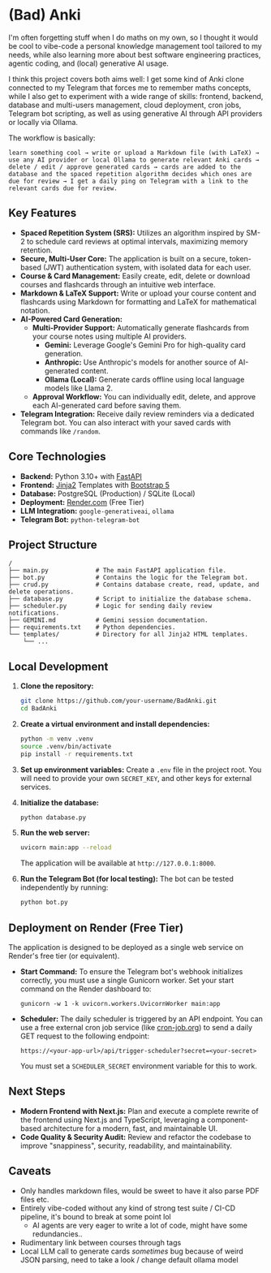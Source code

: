 # (Bad) Anki

I'm often forgetting stuff when I do maths on my own, so I thought it would be cool to vibe-code a personal knowledge management tool tailored to my needs, while also learning more about best software engineering practices, agentic coding, and (local) generative AI usage.

I think this project covers both aims well: I get some kind of Anki clone connected to my Telegram that forces me to remember maths concepts, while I also get to experiment with a wide range of skills: frontend, backend, database and multi-users management, cloud deployment, cron jobs, Telegram bot scripting, as well as using generative AI through API providers or locally via Ollama.

The workflow is basically: 
```
learn something cool → write or upload a Markdown file (with LaTeX) → use any AI provider or local Ollama to generate relevant Anki cards → delete / edit / approve generated cards → cards are added to the database and the spaced repetition algorithm decides which ones are due for review → I get a daily ping on Telegram with a link to the relevant cards due for review.
```

## Key Features

*   **Spaced Repetition System (SRS):** Utilizes an algorithm inspired by SM-2 to schedule card reviews at optimal intervals, maximizing memory retention.
*   **Secure, Multi-User Core:** The application is built on a secure, token-based (JWT) authentication system, with isolated data for each user.
*   **Course & Card Management:** Easily create, edit, delete or download courses and flashcards through an intuitive web interface.
*   **Markdown & LaTeX Support:** Write or upload your course content and flashcards using Markdown for formatting and LaTeX for mathematical notation.
*   **AI-Powered Card Generation:**
    *   **Multi-Provider Support:** Automatically generate flashcards from your course notes using multiple AI providers.
        *   **Gemini:** Leverage Google's Gemini Pro for high-quality card generation.
        *   **Anthropic:** Use Anthropic's models for another source of AI-generated content.
        *   **Ollama (Local):** Generate cards offline using local language models like Llama 2.
    *   **Approval Workflow:** You can individually edit, delete, and approve each AI-generated card before saving them.
*   **Telegram Integration:** Receive daily review reminders via a dedicated Telegram bot. You can also interact with your saved cards with commands like `/random`.

## Core Technologies

*   **Backend:** Python 3.10+ with [FastAPI](https://fastapi.tiangolo.com/)
*   **Frontend:** [Jinja2](https://jinja.palletsprojects.com/) Templates with [Bootstrap 5](https://getbootstrap.com/)
*   **Database:** PostgreSQL (Production) / SQLite (Local)
*   **Deployment:** [Render.com](https://render.com/) (Free Tier)
*   **LLM Integration:** `google-generativeai`, `ollama`
*   **Telegram Bot:** `python-telegram-bot`

## Project Structure
```
/
├── main.py             # The main FastAPI application file.
├── bot.py              # Contains the logic for the Telegram bot.
├── crud.py             # Contains database create, read, update, and delete operations.
├── database.py         # Script to initialize the database schema.
├── scheduler.py        # Logic for sending daily review notifications.
├── GEMINI.md           # Gemini session documentation.
├── requirements.txt    # Python dependencies.
└── templates/          # Directory for all Jinja2 HTML templates.
    └── ...
```

## Local Development

1.  **Clone the repository:**
    ```bash
    git clone https://github.com/your-username/BadAnki.git
    cd BadAnki
    ```

2.  **Create a virtual environment and install dependencies:**
    ```bash
    python -m venv .venv
    source .venv/bin/activate
    pip install -r requirements.txt
    ```

3.  **Set up environment variables:**
    Create a `.env` file in the project root. You will need to provide your own `SECRET_KEY`, and other keys for external services.

4.  **Initialize the database:**
    ```bash
    python database.py
    ```

5.  **Run the web server:**
    ```bash
    uvicorn main:app --reload
    ```
    The application will be available at `http://127.0.0.1:8000`.

6.  **Run the Telegram Bot (for local testing):**
    The bot can be tested independently by running:
    ```bash
    python bot.py
    ```

## Deployment on Render (Free Tier)

The application is designed to be deployed as a single web service on Render's free tier (or equivalent).

*   **Start Command:** To ensure the Telegram bot's webhook initializes correctly, you must use a single Gunicorn worker. Set your start command on the Render dashboard to:
    ```
    gunicorn -w 1 -k uvicorn.workers.UvicornWorker main:app
    ```

*   **Scheduler:** The daily scheduler is triggered by an API endpoint. You can use a free external cron job service (like [cron-job.org](https://cron-job.org/)) to send a daily GET request to the following endpoint:
    ```
    https://<your-app-url>/api/trigger-scheduler?secret=<your-secret>
    ```
    You must set a `SCHEDULER_SECRET` environment variable for this to work.

## Next Steps

*   **Modern Frontend with Next.js:** Plan and execute a complete rewrite of the frontend using Next.js and TypeScript, leveraging a component-based architecture for a modern, fast, and maintainable UI.
*   **Code Quality & Security Audit:** Review and refactor the codebase to improve "snappiness", security, readability, and maintainability.


## Caveats 
- Only handles markdown files, would be sweet to have it also parse PDF files etc.
- Entirely vibe-coded without any kind of strong test suite / CI-CD pipeline, it's bound to break at some point lol
    - AI agents are very eager to write a lot of code, might have some redundancies..
- Rudimentary link between courses through tags
- Local LLM call to generate cards *sometimes* bug because of weird JSON parsing, need to take a look / change default ollama model